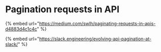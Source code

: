 # Pagination requests in API

{% embed url="https://medium.com/swlh/paginating-requests-in-apis-d4883d4c1c4c" %}

{% embed url="https://slack.engineering/evolving-api-pagination-at-slack/" %}



